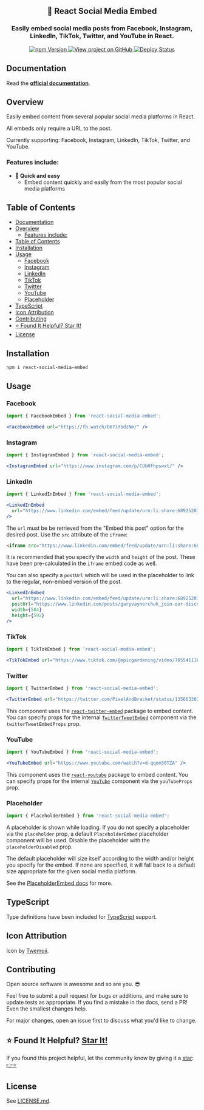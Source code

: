 <h2 align="center">
  📰 React Social Media Embed
</h2>
<h3 align="center">
  Easily embed social media posts from Facebook, Instagram, LinkedIn, TikTok, Twitter, and YouTube in React.
</h3>
<p align="center">
  <a href="https://badge.fury.io/js/react-social-media-embed" target="_blank" rel="noopener noreferrer">
    <img src="https://badge.fury.io/js/react-social-media-embed.svg" alt="npm Version" />
  </a>
  <a href="https://github.com/justinmahar/react-social-media-embed/" target="_blank" rel="noopener noreferrer">
    <img src="https://img.shields.io/badge/GitHub-Source-success" alt="View project on GitHub" />
  </a>
  <a href="https://github.com/justinmahar/react-social-media-embed/actions?query=workflow%3ADeploy" target="_blank" rel="noopener noreferrer">
    <img src="https://github.com/justinmahar/react-social-media-embed/workflows/Deploy/badge.svg" alt="Deploy Status" />
  </a>
</p>

## Documentation

Read the **[official documentation](https://justinmahar.github.io/react-social-media-embed/)**.

## Overview

Easily embed content from several popular social media platforms in React.

All embeds only require a URL to the post.

Currently supporting: Facebook, Instagram, LinkedIn, TikTok, Twitter, and YouTube.

### Features include:

- **🚀 Quick and easy**
  - Embed content quickly and easily from the most popular social media platforms

## Table of Contents

- [Documentation](#documentation)
- [Overview](#overview)
  - [Features include:](#features-include)
- [Table of Contents](#table-of-contents)
- [Installation](#installation)
- [Usage](#usage)
  - [Facebook](#facebook)
  - [Instagram](#instagram)
  - [LinkedIn](#linkedin)
  - [TikTok](#tiktok)
  - [Twitter](#twitter)
  - [YouTube](#youtube)
  - [Placeholder](#placeholder)
- [TypeScript](#typescript)
- [Icon Attribution](#icon-attribution)
- [Contributing](#contributing)
- [⭐ Found It Helpful? Star It!](#-found-it-helpful-star-it)
- [License](#license)

## Installation

```
npm i react-social-media-embed
```

## Usage

### Facebook

```jsx
import { FacebookEmbed } from 'react-social-media-embed';
```

```jsx
<FacebookEmbed url="https://fb.watch/b67iYbdzNm/" />
```

### Instagram

```jsx
import { InstagramEmbed } from 'react-social-media-embed';
```

```jsx
<InstagramEmbed url="https://www.instagram.com/p/CUbHfhpswxt/" />
```

### LinkedIn

```jsx
import { LinkedInEmbed } from 'react-social-media-embed';
```

```jsx
<LinkedInEmbed 
  url="https://www.linkedin.com/embed/feed/update/urn:li:share:6892528764350185473"
/>
```

The `url` must be be retrieved from the "Embed this post" option for the desired post. Use the `src` attribute of the `iframe`:

```html
<iframe src="https://www.linkedin.com/embed/feed/update/urn:li:share:6892528764350185473" height="592" width="504" frameborder="0" allowfullscreen="" title="Embedded post"></iframe>
```

It is recommended that you specify the `width` and `height` of the post. These have been pre-calculated in the `iframe` embed code as well.

You can also specify a `postUrl` which will be used in the placeholder to link to the regular, non-embed version of the post.

```jsx
<LinkedInEmbed 
  url="https://www.linkedin.com/embed/feed/update/urn:li:share:6892528764350185473"
  postUrl="https://www.linkedin.com/posts/garyvaynerchuk_join-our-discord-its-consistently-fun-activity-6892528765080002561-mFyb"
  width={504}
  height={592}
/>
```

### TikTok

```jsx
import { TikTokEmbed } from 'react-social-media-embed';
```

```jsx
<TikTokEmbed url="https://www.tiktok.com/@epicgardening/video/7055411162212633903?is_copy_url=1&is_from_webapp=v1" />
```

### Twitter

```jsx
import { TwitterEmbed } from 'react-social-media-embed';
```

```jsx
<TwitterEmbed url="https://twitter.com/PixelAndBracket/status/1356633038717923333" />
```

This component uses the [`react-twitter-embed`](https://www.npmjs.com/package/react-twitter-embed) package to embed content. You can specify props for the internal [`TwitterTweetEmbed`](https://github.com/saurabhnemade/react-twitter-embed#usage) component via the `twitterTweetEmbedProps` prop.

### YouTube

```jsx
import { YouTubeEmbed } from 'react-social-media-embed';
```

```jsx
<YouTubeEmbed url="https://www.youtube.com/watch?v=d-qqom30TZA" />
```

This component uses the [`react-youtube`](https://www.npmjs.com/package/react-youtube) package to embed content. You can specify props for the internal [`YouTube`](https://github.com/tjallingt/react-youtube#usage) component via the `youTubeProps` prop.

### Placeholder

```jsx
import { PlaceholderEmbed } from 'react-social-media-embed';
```

A placeholder is shown while loading. If you do not specify a placeholder via the `placeholder` prop, a default `PlaceholderEmbed` placeholder component will be used. Disable the placeholder with the `placeholderDisabled` prop.

The default placeholder will size itself according to the width and/or height you specify for the embed. If none are specified, it will fall back to a default size appropriate for the given social media platform.

See the [PlaceholderEmbed docs](https://justinmahar.github.io/react-social-media-embed/?path=/docs/placeholder-placeholderembed--example) for more.

## TypeScript

Type definitions have been included for [TypeScript](https://www.typescriptlang.org/) support.

## Icon Attribution

Icon by [Twemoji](https://github.com/twitter/twemoji).

## Contributing

Open source software is awesome and so are you. 😎

Feel free to submit a pull request for bugs or additions, and make sure to update tests as appropriate. If you find a mistake in the docs, send a PR! Even the smallest changes help.

For major changes, open an issue first to discuss what you'd like to change.

## ⭐ Found It Helpful? [Star It!](https://github.com/justinmahar/react-social-media-embed/stargazers)

If you found this project helpful, let the community know by giving it a [star](https://github.com/justinmahar/react-social-media-embed/stargazers): [👉⭐](https://github.com/justinmahar/react-social-media-embed/stargazers)

## License

See [LICENSE.md](https://justinmahar.github.io/react-social-media-embed/?path=/story/license--page).